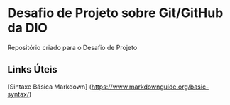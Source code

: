 # Desafio de Projeto sobre Git/GitHub da DIO
Repositório criado para o Desafio de Projeto 

## Links Úteis
[Sintaxe Básica Markdown] (https://www.markdownguide.org/basic-syntax/)
